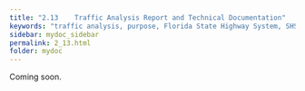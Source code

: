 ```yaml
---
title: "2.13	Traffic Analysis Report and Technical Documentation"
keywords: "traffic analysis, purpose, Florida State Highway System, SHS"
sidebar: mydoc_sidebar
permalink: 2_13.html
folder: mydoc
---
```


<p>
  Coming soon.
</p>